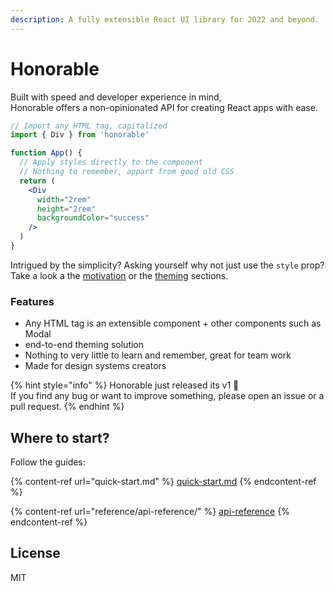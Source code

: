 ```yaml
---
description: A fully extensible React UI library for 2022 and beyond.
---
```


# Honorable

Built with speed and developer experience in mind, \
Honorable offers a non-opinionated API for creating React apps with ease.&#x20;

```jsx
// Import any HTML tag, capitalized
import { Div } from 'honorable'

function App() {
  // Apply styles directly to the component
  // Nothing to remember, appart from good old CSS
  return (
    <Div 
      width="2rem"
      height="2rem"
      backgroundColor="success"
    />   
  )
}
```

Intrigued by the simplicity? Asking yourself why not just use the `style` prop?\
Take a look a the [motivation](motivation.md) or the [theming](theming.md) sections.

### Features

* Any HTML tag is an extensible component + other components such as Modal
* end-to-end theming solution
* Nothing to very little to learn and remember, great for team work
* Made for design systems creators

{% hint style="info" %}
Honorable just released its v1 :tada:\
If you find any bug or want to improve something, please open an issue or a pull request.
{% endhint %}

## Where to start?

Follow the guides:

{% content-ref url="quick-start.md" %}
[quick-start.md](quick-start.md)
{% endcontent-ref %}

{% content-ref url="reference/api-reference/" %}
[api-reference](reference/api-reference/)
{% endcontent-ref %}

## License

MIT
